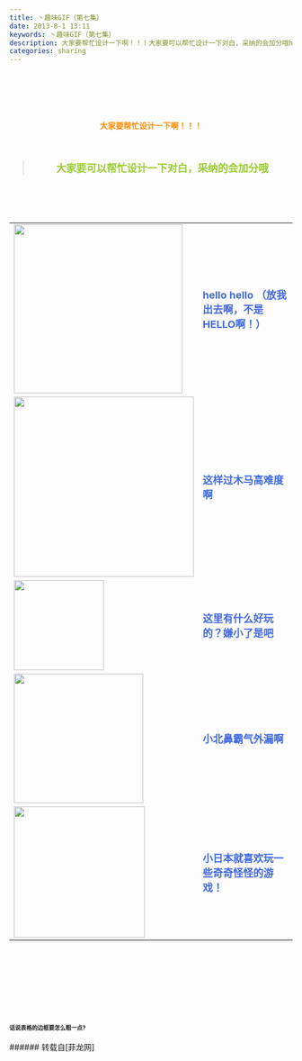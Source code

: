 ```yaml
---
title: 丶趣味GIF（第七集）
date: 2013-8-1 13:11
keywords: 丶趣味GIF（第七集）
description: 大家要帮忙设计一下啊！！！大家要可以帮忙设计一下对白，采纳的会加分哦hello hello （放我出去啊，不是HELLO啊！）这样过木马高难度啊这里有什么好玩的？嫌小了是吧小北鼻霸气外漏啊小日本就喜欢玩一些奇奇怪怪的游戏！话说表格的边框要怎么粗一点?
categories: sharing
---
```

<td class="t_f" id="postmessage_30128">

<br/>
<br/>
<br/>
<br/>
<br/>
<div align="center"><strong><font color="#ff8c00">大家要帮忙设计一下啊！！！</font></strong></div><br/>
<strong><font size="4"><br/>
</font></strong><div align="center"><div class="quote"><blockquote><strong><font size="4"><font color="#9acd32">大家要可以帮忙设计一下对白，采纳的会加分哦</font></font></strong><img alt="" border="0" onclick="" onmouseover="" smilieid="98" src="static/image/smiley/qiubilong/14.gif"/></blockquote></div><br/>
<strong><font size="4"><br/>
</font></strong><br/>
<table cellspacing="0" class="t_table"><tr><td>

<img aid="11172" class="zoom" data-cf-modified-a2fc1711fe6fb05165292699-="" file="data/attachment/forum/201308/01/130423epi2pubvg7dubil8.gif" id="aimg_11172" inpost="1" onclick="" onmouseover="" src="http://www.flw.ph/data/attachment/forum/201308/01/130423epi2pubvg7dubil8.gif" width="300" zoomfile="data/attachment/forum/201308/01/130423epi2pubvg7dubil8.gif"/>


</td><td><font size="4"><font color="#4169e1"><strong>hello hello （放我出去啊，不是HELLO啊！）</strong></font></font><img alt="" border="0" onclick="" onmouseover="" smilieid="249" src="static/image/smiley/Xiongmao/24.gif"/></td></tr><tr><td>

<img aid="11173" class="zoom" data-cf-modified-a2fc1711fe6fb05165292699-="" file="data/attachment/forum/201308/01/130457czhohvhjijh3ja6h.jpg" id="aimg_11173" inpost="1" onclick="" onmouseover="" src="http://www.flw.ph/data/attachment/forum/201308/01/130457czhohvhjijh3ja6h.jpg" width="320" zoomfile="data/attachment/forum/201308/01/130457czhohvhjijh3ja6h.jpg"/>


</td><td><font size="4"><font color="#4169e1"><strong>这样过木马高难度啊</strong></font></font></td></tr><tr><td>

<img aid="11174" class="zoom" data-cf-modified-a2fc1711fe6fb05165292699-="" file="data/attachment/forum/201308/01/130459q9y2op9hkypu35ph.gif" id="aimg_11174" inpost="1" onclick="" onmouseover="" src="http://www.flw.ph/data/attachment/forum/201308/01/130459q9y2op9hkypu35ph.gif" width="160" zoomfile="data/attachment/forum/201308/01/130459q9y2op9hkypu35ph.gif"/>


</td><td><font size="4"><font color="#4169e1"><strong>这里有什么好玩的？嫌小了是吧</strong></font></font></td></tr><tr><td>

<img aid="11176" class="zoom" data-cf-modified-a2fc1711fe6fb05165292699-="" file="data/attachment/forum/201308/01/130657fk6y530anuqy455x.gif" id="aimg_11176" inpost="1" onclick="" onmouseover="" src="http://www.flw.ph/data/attachment/forum/201308/01/130657fk6y530anuqy455x.gif" width="230" zoomfile="data/attachment/forum/201308/01/130657fk6y530anuqy455x.gif"/>


</td><td><font size="4"><font color="#4169e1"><strong>小北鼻霸气外漏啊</strong></font></font></td></tr><tr><td>

<img aid="11175" class="zoom" data-cf-modified-a2fc1711fe6fb05165292699-="" file="data/attachment/forum/201308/01/130541e2ofrz2u828ku8m1.gif" id="aimg_11175" inpost="1" onclick="" onmouseover="" src="http://www.flw.ph/data/attachment/forum/201308/01/130541e2ofrz2u828ku8m1.gif" width="233" zoomfile="data/attachment/forum/201308/01/130541e2ofrz2u828ku8m1.gif"/>


</td><td><font size="4"><font color="#4169e1"><strong>小日本就喜欢玩一些奇奇怪怪的游戏！</strong></font></font><img alt="" border="0" onclick="" onmouseover="" smilieid="266" src="static/image/smiley/Xiongmao/41.gif"/></td></tr></table></div><strong><font size="4"><strong><font size="4"><br/>
</font></strong></font><br/>
<br/>
<div align="center"><font size="4"><img alt="" border="0" onclick="" onmouseover="" smilieid="249" src="static/image/smiley/Xiongmao/24.gif"/></font></div><font size="4"><strong><font size="4"><br/>
</font></strong></font><br/>
<font size="4"><strong><font size="4"><br/>
</font></strong></font><br/>
<font size="1">话说表格的边框要怎么粗一点?</font><br/>
</strong><br/>
</td>
###### 转载自[菲龙网]